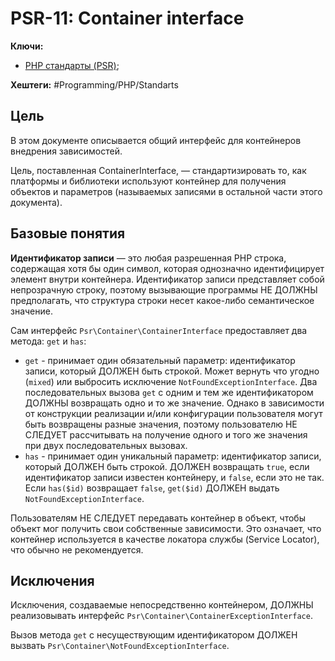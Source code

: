 
# PSR-11: Container interface

**Ключи:**
- [PHP стандарты (PSR)](php-standarts);

**Хештеги:** #Programming/PHP/Standarts

## Цель

В этом документе описывается общий интерфейс для контейнеров внедрения зависимостей.

Цель, поставленная ContainerInterface, — стандартизировать то, как платформы и библиотеки используют контейнер для получения объектов и параметров (называемых записями в остальной части этого документа).

## Базовые понятия

**Идентификатор записи** — это любая разрешенная PHP строка, содержащая хотя бы один символ, которая однозначно идентифицирует элемент внутри контейнера. Идентификатор записи представляет собой непрозрачную строку, поэтому вызывающие программы НЕ ДОЛЖНЫ предполагать, что структура строки несет какое-либо семантическое значение.

Сам интерфейс `Psr\Container\ContainerInterface` предоставляет два метода: `get` и `has`:
- `get` - принимает один обязательный параметр: идентификатор записи, который ДОЛЖЕН быть строкой. Может вернуть что угодно (`mixed`) или выбросить исключение `NotFoundExceptionInterface`. Два последовательных вызова `get` с одним и тем же идентификатором ДОЛЖНЫ возвращать одно и то же значение. Однако в зависимости от конструкции реализации и/или конфигурации пользователя могут быть возвращены разные значения, поэтому пользователю НЕ СЛЕДУЕТ рассчитывать на получение одного и того же значения при двух последовательных вызовах.
- `has` - принимает один уникальный параметр: идентификатор записи, который ДОЛЖЕН быть строкой. ДОЛЖЕН возвращать `true`, если идентификатор записи известен контейнеру, и `false`, если это не так. Если `has($id)` возвращает `false`, `get($id)` ДОЛЖЕН выдать `NotFoundExceptionInterface`.

Пользователям НЕ СЛЕДУЕТ передавать контейнер в объект, чтобы объект мог получить свои собственные зависимости. Это означает, что контейнер используется в качестве локатора службы (Service Locator), что обычно не рекомендуется.

## Исключения

Исключения, создаваемые непосредственно контейнером, ДОЛЖНЫ реализовывать интерфейс `Psr\Container\ContainerExceptionInterface`.

Вызов метода `get` с несуществующим идентификатором ДОЛЖЕН вызвать `Psr\Container\NotFoundExceptionInterface`.

